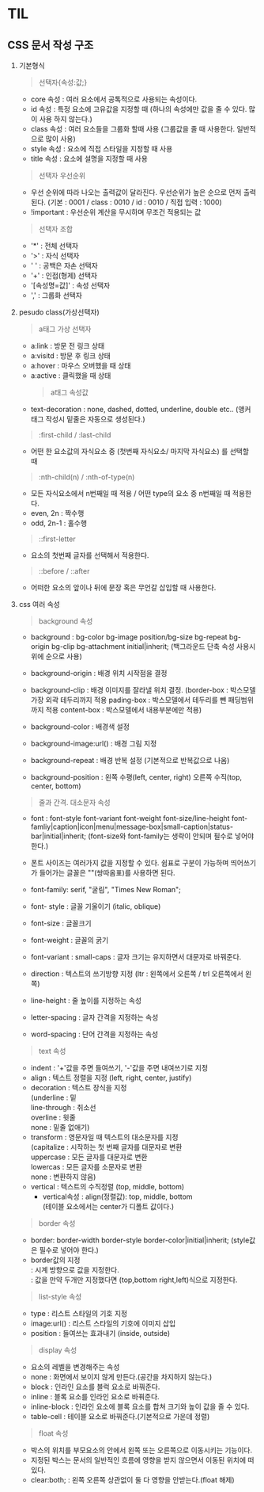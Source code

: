 # TIL

## CSS 문서 작성 구조

1. 기본형식

   > 선택자{속성:값;}

   - core 속성 : 여러 요소에서 공톡적으로 사용되는 속성이다.
   - id 속성 : 특정 요소에 고유값을 지정할 때 (하나의 속성에만 값을 줄 수 있다. 많이 사용 하지 않는다.)
   - class 속성 : 여러 요소들을 그룹화 할때 사용 (그룹값을 줄 때 사용한다. 일반적으로 많이 사용)
   - style 속성 : 요소에 직접 스타일을 지정할 때 사용
   - title 속성 : 요소에 설명을 지정할 때 사용

   > 선택자 우선순위

   - 우선 순위에 따라 나오는 출력값이 달라진다. 우선순위가 높은 순으로 먼저 출력된다.
     (기본 : 0001 / class : 0010 / id : 0010 / 직접 입력 : 1000)
   - !important : 우선순위 계산을 무시하며 무조건 적용되는 값

   > 선택자 조합

   - '\*' : 전체 선택자
   - '>' : 자식 선택자
   - ' ' : 공백은 자손 선택자
   - '+' : 인접(형제) 선택자
   - '[속성명=값]' : 속성 선택자
   - ',' : 그룹화 선택자

2. pesudo class(가상선택자)

   > a태그 가상 선택자

   - a:link : 방문 전 링크 상태
   - a:visitd : 방문 후 링크 상태
   - a:hover : 마우스 오버했을 때 상태
   - a:active : 클릭했을 때 상태
     > a태그 속성값
   - text-decoration : none, dashed, dotted, underline, double etc.. (앵커 태그 작성시 밑줄은 자동으로 생성된다.)

   > :first-child / :last-child

   - 어떤 한 요소값의 자식요소 중 (첫번째 자식요소/ 마지막 자식요소) 를 선택할 때

   > :nth-child(n) / :nth-of-type(n)

   - 모든 자식요소에서 n번째일 때 적용 / 어떤 type의 요소 중 n번째일 때 적용한다.
   - even, 2n : 짝수행
   - odd, 2n-1 : 홀수행

   > ::first-letter

   - 요소의 첫번째 글자를 선택해서 적용한다.

   > ::before / ::after

   - 어떠한 요소의 앞이나 뒤에 문장 혹은 무언갈 삽입할 때 사용한다.

3. css 여러 속성

   > background 속성

   - background : bg-color bg-image position/bg-size bg-repeat bg-origin bg-clip bg-attachment initial|inherit; (백그라운드 단축 속성 사용시 위에 순으로 사용)

   - background-origin : 배경 위치 시작점을 결정
   - background-clip : 배경 이미지를 잘라낼 위치 결정.
     (border-box : 박스모델 가장 외곽 테두리까지 적용
     pading-box : 박스모델에서 테두리를 뺀 패딩범위까지 적용
     content-box : 박스모델에서 내용부분에만 적용)
   - background-color : 배경색 설정
   - background-image:url() : 배경 그림 지정
   - background-repeat : 배경 반복 설정 (기본적으로 반복값으로 나옴)
   - background-position : 왼쪽 수평(left, center, right) 오른쪽 수직(top, center, bottom)

   > 줄과 간격. 대소문자 속성

   - font : font-style font-variant font-weight font-size/line-height font-famliy|caption|icon|menu|message-box|small-caption|status-bar|initial|inherit; (font-size와 font-family는 생략이 안되며 필수로 넣어야 한다.)
   - 폰트 사이즈는 여러가지 값을 지정할 수 있다. 쉼표로 구분이 가능하며 띄어쓰기가 들어가는 글꼴은 ""(쌍따옴표)를 사용하면 된다.
   - font-family: serif, "굴림", "Times New Roman";

   - font- style : 글꼴 기울이기 (italic, oblique)
   - font-size : 글꼴크기
   - font-weight : 글꼴의 굵기
   - font-variant : small-caps : 글자 크기는 유지하면서 대문자로 바꿔준다.
   - direction : 텍스트의 쓰기방향 지정 (ltr : 왼쪽에서 오른쪽 / trl 오른쪽에서 왼쪽)
   - line-height : 줄 높이를 지정하는 속성
   - letter-spacing : 글자 간격을 지정하는 속성
   - word-spacing : 단어 간격을 지정하는 속성

   > text 속성

   - indent : '+'값을 주면 들여쓰기, '-'값을 주면 내여쓰기로 지정
   - align : 텍스트 정렬을 지정 (left, right, center, justify)
   - decoration : 텍스트 장식을 지정  
     (underline : 밑  
      line-through : 취소선  
      overline : 윗줄  
      none : 밑줄 없애기)
   - transform : 영문자일 때 텍스트의 대소문자를 지정  
     (capitalize : 시작하는 첫 번째 글자를 대문자로 변환  
     uppercase : 모든 글자를 대문자로 변환  
     lowercas : 모든 글자를 소문자로 변환  
     none : 변환하지 않음)
   - vertical : 텍스트의 수직정렬 (top, middle, bottom)
     - vertical속성 : align(정렬값): top, middle, bottom  
       (테이블 요소에서는 center가 디폴트 값이다.)

   > border 속성

   - border: border-width border-style border-color|initial|inherit; (style값은 필수로 넣어야 한다.)
   - border값의 지정  
     : 시계 방향으로 값을 지정한다.  
     : 값을 만약 두개만 지정했다면 (top,bottom right,left)식으로 지정한다.

   > list-style 속성

   - type : 리스트 스타일의 기호 지정
   - image:url() : 리스트 스타일의 기호에 이미지 삽입
   - position : 들여쓰는 효과내기 (inside, outside)

   > display 속성

   - 요소의 레벨을 변경해주는 속성
   - none : 화면에서 보이지 않게 만든다.(공간을 차지하지 않는다.)
   - block : 인라인 요소를 블럭 요소로 바꿔준다.
   - inline : 블록 요소를 인라인 요소로 바꿔준다.
   - inline-block : 인라인 요소에 블록 요소를 합쳐 크기와 높이 값을 줄 수 있다.
   - table-cell : 테이블 요소로 바꿔준다.(기본적으로 가운데 정렬)

   > float 속성

   - 박스의 위치를 부모요소의 안에서 왼쪽 또는 오른쪽으로 이동시키는 기능이다.
   - 지정된 박스는 문서의 일반적인 흐름에 영향을 받지 않으면서 이동된 위치에 떠 있다.
   - clear:both; : 왼쪽 오른쪽 상관없이 둘 다 영향을 안받는다.(float 해제)
